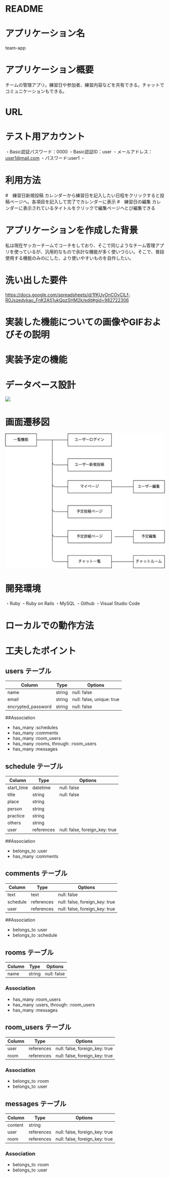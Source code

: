 # README

# アプリケーション名
team-app

# アプリケーション概要
チームの管理アプリ。練習日や参加者、練習内容などを共有できる。チャットでコミュニケーションもできる。

# URL


# テスト用アカウント
・Basic認証パスワード：0000
・Basic認証ID：user
・メールアドレス：user1@mail.com
・パスワード:user1
・
# 利用方法
#　練習日新規投稿
カレンダーから練習日を記入したい日程をクリックすると投稿ページへ。各項目を記入して完了でカレンダーに表示
#　練習日の編集
カレンダーに表示されているタイトルをクリックで編集ページへとび編集できる

# アプリケーションを作成した背景
私は現在サッカーチームでコーチをしており、そこで同じようなチーム管理アプリを使っているが、汎用的なもので余計な機能が多く使いづらい。そこで、普段使用する機能のみのにした、より使いやすいものを自作したい。

# 洗い出した要件
https://docs.google.com/spreadsheets/d/1fKUvOnCOvCILf-R0Jszedvkao_FnK2A51ukQpzSHM2k/edit#gid=982722306

# 実装した機能についての画像やGIFおよびその説明


# 実装予定の機能


# データベース設計
![](ER%E5%9B%B3.png)

# 画面遷移図
![](%E7%94%BB%E9%9D%A2%E9%81%B7%E7%A7%BB%E5%9B%B3.png)

# 開発環境
・Ruby
・Ruby on Rails
・MySQL
・Github
・Visual Studio Code

# ローカルでの動作方法


# 工夫したポイント


[def]: ../../Downloads/ER%E5%9B%B3.png



## users テーブル
| Column             | Type   | Options                   |
| ------------------ | ------ | ------------------------- |
| name               | string | null: false               |
| email              | string | null: false, unique: true |
| encrypted_password | string | null: false               |

##Association
- has_many :schedules
- has_many :comments
- has_many :room_users
- has_many :rooms, through: :room_users
- has_many :messages


## schedule テーブル

| Column     | Type       | Options                        |
| ---------- | ---------- | ------------------------------ |
| start_time | datetime   | null: false                    |
| title      | string     | null: false                    |
| place      | string     |                                |
| person     | string     |                                |
| practice   | string     |                                |
| others     | string     |                                |
| user       | references | null: false, foreign_key: true |

##Association
- belongs_to :user
- has_many :comments

## comments テーブル

| Column     | Type       | Options                        |
| ---------- | ---------- | ------------------------------ |
| text       | text       | null: false                    |
| schedule   | references | null: false, foreign_key: true |
| user       | references | null: false, foreign_key: true |

##Association
- belongs_to :user
- belongs_to :schedule

## rooms テーブル

| Column | Type   | Options     |
| ------ | ------ | ----------- |
| name   | string | null: false |

### Association

- has_many :room_users
- has_many :users, through: :room_users
- has_many :messages

## room_users テーブル

| Column | Type       | Options                        |
| ------ | ---------- | ------------------------------ |
| user   | references | null: false, foreign_key: true |
| room   | references | null: false, foreign_key: true |

### Association

- belongs_to :room
- belongs_to :user

## messages テーブル

| Column  | Type       | Options                        |
| ------- | ---------- | ------------------------------ |
| content | string     |                                |
| user    | references | null: false, foreign_key: true |
| room    | references | null: false, foreign_key: true |

### Association

- belongs_to :room
- belongs_to :user